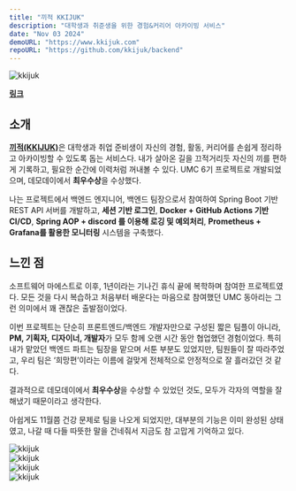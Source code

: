 ```yaml
---
title: "끼적 KKIJUK"
description: "대학생과 취준생을 위한 경험&커리어 아카이빙 서비스"
date: "Nov 03 2024"
demoURL: "https://www.kkijuk.com"
repoURL: "https://github.com/kkijuk/backend"
---
```


![kkijuk](/kkijuk.png)

[**링크**](https://www.kkijuk.com)

## 소개

[**끼적(KKIJUK)**](https://www.kkijuk.com)은 대학생과 취업 준비생이 자신의 경험, 활동, 커리어를 손쉽게 정리하고 아카이빙할 수 있도록 돕는 서비스다. 내가 살아온 길을 끄적거리듯 자신의 끼를 편하게 기록하고, 필요한 순간에 이력처럼 꺼내볼 수 있다. UMC 6기 프로젝트로 개발되었으며, 데모데이에서 **최우수상**을 수상했다.

나는 프로젝트에서 백엔드 엔지니어, 백엔드 팀장으로서 참여하여 Spring Boot 기반 REST API 서버를 개발하고, **세션 기반 로그인**, **Docker + GitHub Actions 기반 CI/CD**, **Spring AOP + discord 를 이용해 로깅 및 예외처리**, **Prometheus + Grafana를 활용한 모니터링** 시스템을 구축했다.

## 느낀 점

소프트웨어 마에스트로 이후, 1년이라는 기나긴 휴식 끝에 복학하며 참여한 프로젝트였다. 모든 것을 다시 복습하고 처음부터 배운다는 마음으로 참여했던 UMC 동아리는 그런 의미에서 꽤 괜찮은 출발점이었다.

이번 프로젝트는 단순히 프론트엔드/백엔드 개발자만으로 구성된 짧은 팀플이 아니라, **PM, 기획자, 디자이너, 개발자**가 모두 함께 오랜 시간 동안 협업했던 경험이었다. 특히 내가 맡았던 백엔드 파트는 팀장을 맡으며 서툰 부분도 있었지만, 팀원들이 잘 따라주었고, 우리 팀은 ‘희망편’이라는 이름에 걸맞게 전체적으로 안정적으로 잘 흘러갔던 것 같다.

결과적으로 데모데이에서 **최우수상**을 수상할 수 있었던 것도, 모두가 각자의 역할을 잘 해냈기 때문이라고 생각한다.

아쉽게도 11월쯤 건강 문제로 팀을 나오게 되었지만, 대부분의 기능은 이미 완성된 상태였고, 나갈 때 다들 따뜻한 말을 건네줘서 지금도 참 고맙게 기억하고 있다.

![kkijuk](/1k.jpeg)  
![kkijuk](/2k.jpeg)  
![kkijuk](/3k.png)  
![kkijuk](/4k.png)
